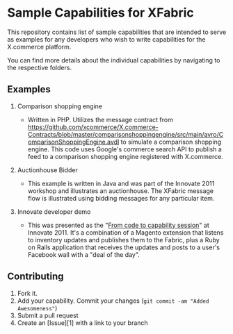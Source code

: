 Sample Capabilities for XFabric
=============

This repository contains list of sample capabilities that are intended to serve as examples for any developers who wish to write capabilities for the X.commerce platform.

You can find more details about the individual capabilities by navigating to the respective folders.

Examples
-------
1. Comparison shopping engine
   * Written in PHP. Utilizes the message contract from https://github.com/xcommerce/X.commerce-Contracts/blob/master/comparisonshoppingengine/src/main/avro/ComparisonShoppingEngine.avdl to simulate a comparison shopping engine. This code uses Google's commerce search API to publish a feed to a comparison shopping engine registered with X.commerce.

2. Auctionhouse Bidder
   * This example is written in Java and was part of the Innovate 2011 workshop and illustrates an auctionhouse. The XFabric message flow is illustrated using bidding messages for any particular item.

3. Innovate developer demo
   * This was presented as the "[From code to capability session](http://www.youtube.com/watch?feature=player_profilepage&v=8fZPtLvApvI)" at Innovate 2011. It's a  combination of a Magento extension that listens to inventory updates and publishes them to the Fabric, plus a Ruby on Rails application that receives the updates and posts to a user's Facebook wall with a "deal of the day".


Contributing
------------

1. Fork it.
2. Add your capability. Commit your changes (`git commit -am "Added Awesomeness"`)
3. Submit a pull request
4. Create an [Issue][1] with a link to your branch
